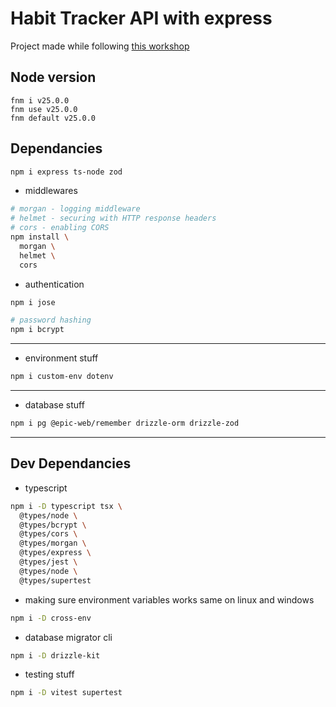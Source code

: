 # Habit Tracker API with express

Project made while following [this workshop](https://github.com/Hendrixer/api-design-node-v5)

## Node version

```
fnm i v25.0.0
fnm use v25.0.0
fnm default v25.0.0
```

## Dependancies

```bash
npm i express ts-node zod
```

- middlewares

```bash
# morgan - logging middleware
# helmet - securing with HTTP response headers
# cors - enabling CORS
npm install \
  morgan \
  helmet \
  cors
```

- authentication

```bash
npm i jose
```

```bash
# password hashing
npm i bcrypt
```

---

- environment stuff

```bash
npm i custom-env dotenv
```

---

- database stuff

```bash
npm i pg @epic-web/remember drizzle-orm drizzle-zod
```

---

## Dev Dependancies

- typescript

```bash
npm i -D typescript tsx \
  @types/node \
  @types/bcrypt \
  @types/cors \
  @types/morgan \
  @types/express \
  @types/jest \
  @types/node \
  @types/supertest
```

- making sure environment variables works same on linux and windows

```bash
npm i -D cross-env
```

- database migrator cli

```bash
npm i -D drizzle-kit
```

- testing stuff

```bash
npm i -D vitest supertest
```

